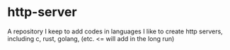 # http-server
A repository I keep to add codes in languages I like to create http servers, including c, rust, golang, (etc. &lt;= will add in the long run)
